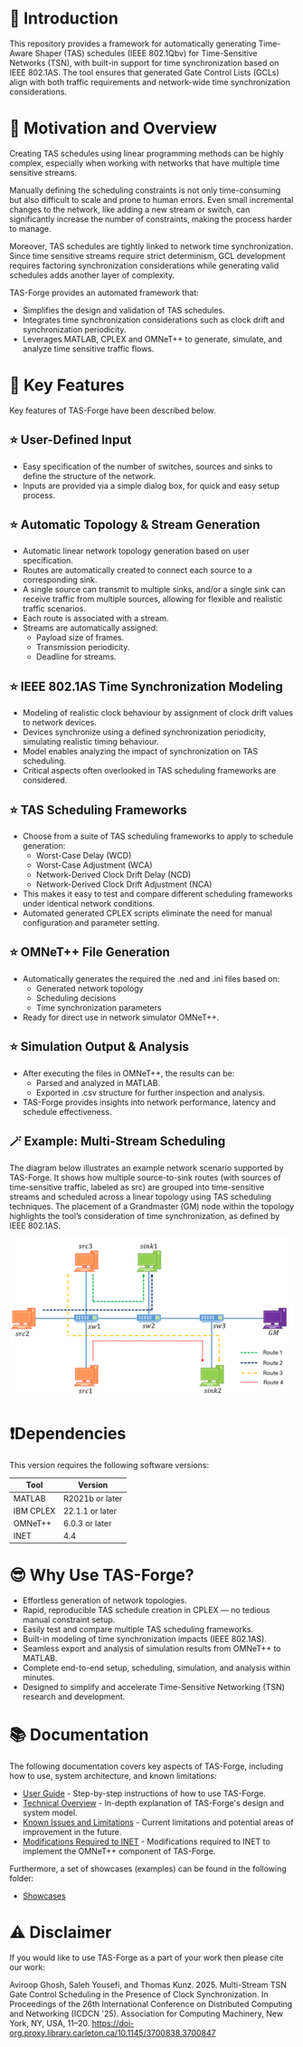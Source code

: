 # 🚀 Introduction
This repository provides a framework for automatically generating Time-Aware Shaper (TAS) schedules (IEEE 802.1Qbv) for Time-Sensitive Networks (TSN), with built-in support for time synchronization based on IEEE 802.1AS. The tool ensures that generated Gate Control Lists (GCLs) align with both traffic requirements and network-wide time synchronization considerations.

# 🎯 Motivation and Overview
Creating TAS schedules using linear programming methods can be highly complex, especially when working with networks that have multiple time sensitive streams. 

Manually defining the scheduling constraints is not only time-consuming but also difficult to scale and prone to human errors. Even small incremental changes to the network, like adding a new stream or switch, can significantly increase the number of constraints, making the process harder to manage. 

Moreover, TAS schedules are tightly linked to network time synchronization. Since time sensitive streams require strict determinism, GCL development requires factoring synchronization considerations while generating valid schedules adds another layer of complexity.  

TAS-Forge provides an automated framework that:
- Simplifies the design and validation of TAS schedules.
- Integrates time synchronization considerations such as clock drift and synchronization periodicity.
- Leverages MATLAB, CPLEX and OMNeT++ to generate, simulate, and analyze time sensitive traffic flows. 

# 🌠 Key Features
Key features of TAS-Forge have been described below. 

## ⭐ User-Defined Input
-	Easy specification of the number of switches, sources and sinks to define the structure of the network.
-	Inputs are provided via a simple dialog box, for quick and easy setup process. 

## ⭐ Automatic Topology & Stream Generation 
-	Automatic linear network topology generation based on user specification. 
-	Routes are automatically created to connect each source to a corresponding sink. 
-	A single source can transmit to multiple sinks, and/or a single sink can receive traffic from multiple sources, allowing for flexible and realistic traffic scenarios.
-	Each route is associated with a stream. 
-   Streams are automatically assigned:
    -	Payload size of frames. 
    -	Transmission periodicity. 
    -	Deadline for streams. 

## ⭐ IEEE 802.1AS Time Synchronization Modeling
-	Modeling of realistic clock behaviour by assignment of clock drift values to network devices.
-	Devices synchronize using a defined synchronization periodicity, simulating realistic timing behaviour.
-	Model enables analyzing the impact of synchronization on TAS scheduling.
-	Critical aspects often overlooked in TAS scheduling frameworks are considered. 

## ⭐ TAS Scheduling Frameworks
-	Choose from a suite of TAS scheduling frameworks to apply to schedule generation:
    - Worst-Case Delay (WCD)
    - Worst-Case Adjustment (WCA)
    - Network-Derived Clock Drift Delay (NCD)
    - Network-Derived Clock Drift Adjustment (NCA)	
-	This makes it easy to test and compare different scheduling frameworks under identical network conditions.
-	Automated generated CPLEX scripts eliminate the need for manual configuration and parameter setting. 

## ⭐ OMNeT++ File Generation
-	Automatically generates the required the .ned and .ini files based on:
    -	Generated network topology
    -	Scheduling decisions 
    -	Time synchronization parameters
-	Ready for direct use in network simulator OMNeT++. 

## ⭐ Simulation Output & Analysis
-	After executing the files in OMNeT++, the results can be:
    -	Parsed and analyzed in MATLAB. 
    -	Exported in .csv structure for further inspection and analysis. 
-	TAS-Forge provides insights into network performance, latency and schedule effectiveness. 

## 🪄 Example: Multi-Stream Scheduling
The diagram below illustrates an example network scenario supported by TAS-Forge. It shows how multiple source-to-sink routes (with sources of time-sensitive traffic, labeled as src) are grouped into time-sensitive streams and scheduled across a linear topology using TAS scheduling techniques. The placement of a Grandmaster (GM) node within the topology highlights the tool’s consideration of time synchronization, as defined by IEEE 802.1AS.

![Multi-stream TSN example](documentation/images/example_topology_1.png)

# ❗Dependencies
This version requires the following software versions:

| Tool        | Version           |
|-------------|-------------------|
| MATLAB      | R2021b or later    |
| IBM CPLEX   | 22.1.1 or later    |
| OMNeT++     | 6.0.3 or later     |
| INET        | 4.4               |

# 😎 Why Use TAS-Forge? 
- Effortless generation of network topologies.
- Rapid, reproducible TAS schedule creation in CPLEX — no tedious manual constraint setup.
- Easily test and compare multiple TAS scheduling frameworks.
- Built-in modeling of time synchronization impacts (IEEE 802.1AS).
- Seamless export and analysis of simulation results from OMNeT++ to MATLAB.
- Complete end-to-end setup, scheduling, simulation, and analysis within minutes.
- Designed to simplify and accelerate Time-Sensitive Networking (TSN) research and development.

# 📚 Documentation
The following documentation covers key aspects of TAS-Forge, including how to use, system architecture, and known limitations:

- [User Guide](documentation/User_Guide.md) - Step-by-step instructions of how to use TAS-Forge. 
- [Technical Overview](documentation/Technical_Overview.md) - In-depth explanation of TAS-Forge's design and system model. 
- [Known Issues and Limitations](documentation/Issues_and_Limitations.md) - Current limitations and potential areas of improvement in the future.
- [Modifications Required to INET](documentation/Modifications_INET.md) - Modifications required to INET to implement the OMNeT++ component of TAS-Forge.

Furthermore, a set of showcases (examples) can be found in the following folder:
- [Showcases](showcases)

# ⚠️ Disclaimer
If you would like to use TAS-Forge as a part of your work then please cite our work: 

Aviroop Ghosh, Saleh Yousefi, and Thomas Kunz. 2025. Multi-Stream TSN Gate Control Scheduling in the Presence of Clock Synchronization. In Proceedings of the 26th International Conference on Distributed Computing and Networking (ICDCN '25). Association for Computing Machinery, New York, NY, USA, 11–20. https://doi-org.proxy.library.carleton.ca/10.1145/3700838.3700847

